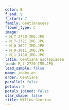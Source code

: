 ```yaml
---
color: B
f_end: 9
f_start: 7
family: Gentianaceae
flower_type: C
image:
- M_7-2720_IMG.JPG
- M_7-2721_IMG.JPG
- M_0-3021_IMG.JPG
- M_0-3011_IMG.JPG
- M_1-3180_IMG.JPG
latin: Gentiana asclepiadea
lead: M_7-2720_IMG.JPG
lead_sample: false
name: index.en
order: Gentiana
parallel: false
petals: 5
petals_joined: false
star_shape: false
title: Willow Gentian
---
```


